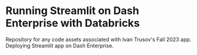 # Running Streamlit on Dash Enterprise with Databricks
Repository for any code assets associated with Ivan Trusov's Fall 2023 app. Deploying Streamlit app on Dash Enterprise.
